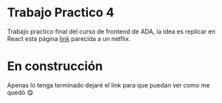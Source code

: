 # Trabajo Practico 4

Trabajo practico final del curso de frontend de ADA, la idea es replicar en React esta página
[link](https://movies.jason.codes/) parecida a un netflix.

# En construcción

Apenas lo tenga terminado dejaré el link para que puedan ver como me quedó :yum:
